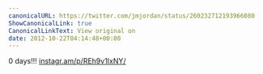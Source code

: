 ```yaml
---
canonicalURL: https://twitter.com/jmjordan/status/260232712193966080
ShowCanonicalLink: true
CanonicalLinkText: View original on
date: 2012-10-22T04:14:48+00:00
---
```

0 days!!! [instagr.am/p/REh9v1IxNY/](http://instagr.am/p/REh9v1IxNY/)